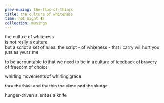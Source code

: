 ```yaml
--- 
prev-musing: the-flux-of-things
title: the culture of whiteness
time: hot night 🌓
collection: musings
---
```

the culture of whiteness \
is not really a culture\
but a script
a set of rules. 
the script - of whiteness - 
that i carry
will hurt you
just as yours me

to be accountable to that 
we need to be in a culture 
of feedback
of bravery
of freedom
of choice

whirling movements
of whirling grace

thru the thick and the thin
the slime and the sludge

hunger-driven
silent as a knife